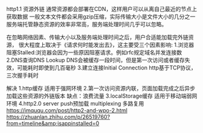 http1.1
资源外链
通常资源都会部署在CDN，这样用户可以从离自己最近的节点上获取数据
一般文本文件都会采用gzip压缩，实际传输大小是文件大小的几分之一
服务端托管静态资源的效率非常高，服务端处理时间几乎可以忽略。



在忽略网络因素、传输大小以及服务端处理时间之后，用户合适能加载完外链资源，
很大程度上取决于《请求何时能发出去》，这主要受三个因素影响:
1.浏览器阻塞Stalled:浏览器会因为一些原因阻塞请求。例如rfc规定域名并发连接数
2.DNS查询DNS Lookup
  DNS会被缓存一段时间，但是第一次访问或者缓存失效，可能耗时即使到几百毫秒
3.建立连接Initial Connection
  http基于TCP协议，三次握手耗时



解决
1.http缓存 适用于强网环境
2.第一次访问资源内联，页面加载完成之后异步加载这些资源的外链版本
 缺点：浪费流量
3.localStorage缓存 适用于移动端弱网环境
4.http2.0
server push预加载
multiplexing 多路复用
https://imququ.com/post/http2-and-wpo-2.html
https://zhuanlan.zhihu.com/p/26519760?from=timeline&amp;isappinstalled=0
